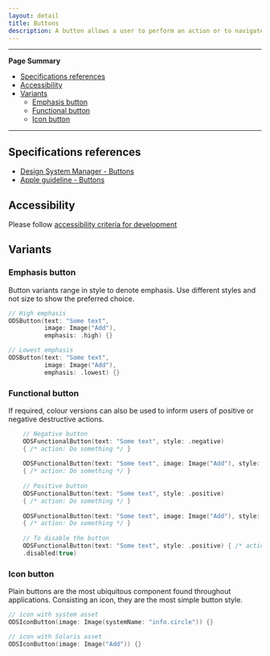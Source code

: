 ```yaml
---
layout: detail
title: Buttons
description: A button allows a user to perform an action or to navigate to another page. It contains a text label and a supporting icon can be displayed.
---
```


---

**Page Summary**

* [Specifications references](#specifications-references)
* [Accessibility](#accessibility)
* [Variants](#variants)
    * [Emphasis button](#emphasis-button)
    * [Functional button](#functional-button)
    * [Icon button](#icon-button)

---

## Specifications references

- [Design System Manager - Buttons](https://system.design.orange.com/0c1af118d/p/278734-buttons-shape/b/536b5f)
- [Apple guideline - Buttons](https://developer.apple.com/design/human-interface-guidelines/components/menus-and-actions/buttons)

## Accessibility

Please follow [accessibility criteria for development](https://a11y-guidelines.orange.com/en/mobile/ios/)

## Variants

### Emphasis button

Button variants range in style to denote emphasis. Use different styles and not size to show the preferred choice. 

```swift
// High emphasis
ODSButton(text: "Some text",
          image: Image("Add"),
          emphasis: .high) {}

// Lowest emphasis
ODSButton(text: "Some text",
          image: Image("Add"),
          emphasis: .lowest) {}
``` 

### Functional button

If required, colour versions can also be used to inform users of positive or negative destructive actions.

```swift
    // Negative button
    ODSFunctionalButton(text: "Some text", style: .negative) 
    { /* action: Do something */ }
    
    ODSFunctionalButton(text: "Some text", image: Image("Add"), style: .negative)
    { /* action: Do something */ }
    
    // Positive button
    ODSFunctionalButton(text: "Some text", style: .positive)
    { /* action: Do something */ }
    
    ODSFunctionalButton(text: "Some text", image: Image("Add"), style: .positive)
    { /* action: Do something */ }
    
    // To disable the button
    ODSFunctionalButton(text: "Some text", style: .positive) { /* action: Do something */ }
    .disabled(true)
```

### Icon button

Plain buttons are the most ubiquitous component found throughout applications. Consisting an icon, they are the most simple button style.

```swift
// icon with system asset
ODSIconButton(image: Image(systemName: "info.circle")) {}

// icon with Solaris asset
ODSIconButton(image: Image("Add")) {}
```



